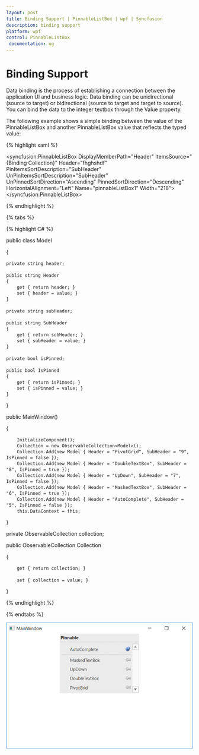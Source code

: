 ```yaml
---
layout: post
title: Binding Support | PinnableListBox | wpf | Syncfusion
description: binding support
platform: wpf
control: PinnableListBox 
 documentation: ug
---
```


# Binding Support

Data binding is the process of establishing a connection between the application UI and business logic. Data binding can be unidirectional (source to target) or bidirectional (source to target and target to source). You can bind the data to the integer textbox through the Value property.

The following example shows a simple binding between the value of the PinnableListBox and another PinnableListBox value that reflects the typed value:

{% highlight xaml %}

 <syncfusion:PinnableListBox DisplayMemberPath="Header" ItemsSource="{Binding Collection}" Header="fhghshdf" 
                    PinItemsSortDescription="SubHeader" UnPinItemsSortDescription="SubHeader" 
                    UnPinnedSortDirection="Ascending" PinnedSortDirection="Descending"
                    HorizontalAlignment="Left"  Name="pinnableListBox1"  Width="218">
 </syncfusion:PinnableListBox>

{% endhighlight %}

{% tabs %}

{% highlight C# %}

public class Model

{

    private string header;

    public string Header
    {
        get { return header; }
        set { header = value; }
    }

    private string subHeader;

    public string SubHeader
    {
        get { return subHeader; }
        set { subHeader = value; }
    }

    private bool isPinned;

    public bool IsPinned
    {
        get { return isPinned; }
        set { isPinned = value; }
    }

}


  public MainWindow()

  {

        InitializeComponent();
        Collection = new ObservableCollection<Model>();
        Collection.Add(new Model { Header = "PivotGrid", SubHeader = "9", IsPinned = false });
        Collection.Add(new Model { Header = "DoubleTextBox", SubHeader = "8", IsPinned = true });
        Collection.Add(new Model { Header = "UpDown", SubHeader = "7", IsPinned = false });
        Collection.Add(new Model { Header = "MaskedTextBox", SubHeader = "6", IsPinned = true });
        Collection.Add(new Model { Header = "AutoComplete", SubHeader = "5", IsPinned = false });
        this.DataContext = this;

  }

  private ObservableCollection<Model> collection;

  public ObservableCollection<Model> Collection
  
  {
  
        get { return collection; }
  
        set { collection = value; }
  
  }


{% endhighlight %}

{% endtabs %}

![Binding-Support_images](Binding-Support_images/Binding-Support_img1.png)


